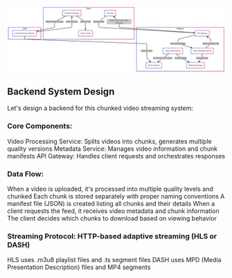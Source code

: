 ![Flowchart](https://github.com/gptshubham595/InstagramReelsDesign/blob/main/flowchart.png)

## Backend System Design
Let's design a backend for this chunked video streaming system:

### Core Components:

Video Processing Service: Splits videos into chunks, generates multiple quality versions
Metadata Service: Manages video information and chunk manifests
API Gateway: Handles client requests and orchestrates responses


### Data Flow:

When a video is uploaded, it's processed into multiple quality levels and chunked
Each chunk is stored separately with proper naming conventions
A manifest file (JSON) is created listing all chunks and their details
When a client requests the feed, it receives video metadata and chunk information
The client decides which chunks to download based on viewing behavior


### Streaming Protocol: HTTP-based adaptive streaming (HLS or DASH)

HLS uses .m3u8 playlist files and .ts segment files
DASH uses MPD (Media Presentation Description) files and MP4 segments
